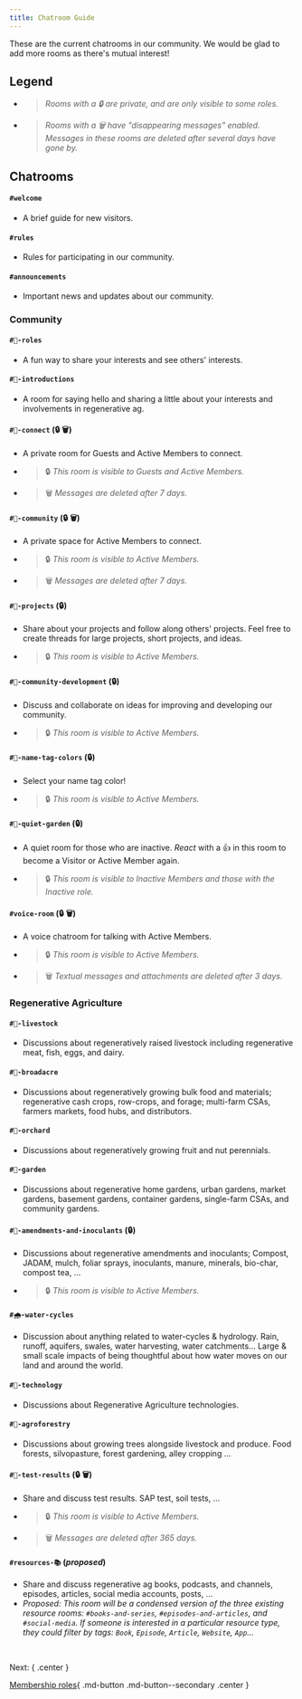 ```yaml
---
title: Chatroom Guide
---
```


<style>
    .md-typeset ul li {
        list-style-type: none !important;
        margin-left: 0.4rem  !important;
    }
    .md-typeset ul li:nth-of-type(2) {
        margin-top: 1rem !important;
    }
</style>

These are the current chatrooms in our community. We would be glad to add more rooms as there's mutual interest!



## Legend
- > _Rooms with a 🔒 are private, and are only visible to some roles._

- > _Rooms with a 🗑 have "disappearing messages" enabled. Messages in these rooms are deleted after several days have gone by._



## Chatrooms

#### **`#welcome`**
- A brief guide for new visitors.

#### **`#rules`**
- Rules for participating in our community.

#### **`#announcements`**
- Important news and updates about our community.



### Community

#### **`#🌾-roles`**
- A fun way to share your interests and see others' interests.

#### **`#👋-introductions`**
- A room for saying hello and sharing a little about your interests and involvements in regenerative ag.

#### **`#💬-connect`** (🔒 🗑)
- A private room for Guests and Active Members to connect.
- > 🔒 _This room is visible to Guests and Active Members._
- > 🗑 _Messages are deleted after 7 days._

#### **`#💞-community`** (🔒 🗑)
- A private space for Active Members to connect.
- > 🔒 _This room is visible to Active Members._
- > 🗑 _Messages are deleted after 7 days._

#### **`#📔-projects`** (🔒)
- Share about your projects and follow along others' projects. Feel free to create threads for large projects, short projects, and ideas.
- > 🔒 _This room is visible to Active Members._

#### **`#🤝-community-development`** (🔒)
- Discuss and collaborate on ideas for improving and developing our community.
- > 🔒 _This room is visible to Active Members._

#### **`#🌈-name-tag-colors`** (🔒)
- Select your name tag color!
- > 🔒 _This room is visible to Active Members._

#### **`#🌷-quiet-garden`** (🔒)
- A quiet room for those who are inactive. _React_ with a 👍 in this room to become a Visitor or Active Member again.
- > 🔒 _This room is visible to Inactive Members and those with the Inactive role._

#### **`#voice-room`** (🔒 🗑)
- A voice chatroom for talking with Active Members.
- > 🔒 _This room is visible to Active Members._
- > 🗑 _Textual messages and attachments are deleted after 3 days._




### Regenerative Agriculture

#### **`#🐷-livestock`** 
- Discussions about regeneratively raised livestock including regenerative meat, fish, eggs, and dairy.

#### **`#🌽-broadacre`**
- Discussions about regeneratively growing bulk food and materials; regenerative cash crops, row-crops, and forage; multi-farm CSAs, farmers markets, food hubs, and distributors.

#### **`#🍏-orchard`**
- Discussions about regeneratively growing fruit and nut perennials.

#### **`#🍅-garden`**
- Discussions about regenerative home gardens, urban gardens, market gardens, basement gardens, container gardens, single-farm CSAs, and community gardens.

#### **`#🦠-amendments-and-inoculants`** (🔒)
- Discussions about regenerative amendments and inoculants; Compost, JADAM, mulch, foliar sprays, inoculants, manure, minerals, bio-char, compost tea, ...
- > 🔒 _This room is visible to Active Members._

#### **`#🌧-water-cycles`** 
- Discussion about anything related to water-cycles & hydrology.  Rain, runoff, aquifers, swales, water harvesting, water catchments... Large & small scale impacts of being thoughtful about how water moves on our land and around the world.

#### **`#🚜-technology`**
- Discussions about Regenerative Agriculture technologies.

#### **`#🌳-agroforestry`**
- Discussions about growing trees alongside livestock and produce. Food forests, silvopasture, forest gardening, alley cropping ...

#### **`#🔬-test-results`** (🔒 🗑)
- Share and discuss test results. SAP test, soil tests, ...
- > 🔒 _This room is visible to Active Members._
- > 🗑 _Messages are deleted after 365 days._

#### **`#resources-📚`** (_proposed_)
- Share and discuss regenerative ag books, podcasts, and channels, episodes, articles, social media accounts, posts, ...
- _Proposed: This room will be a condensed version of the three existing resource rooms: `#books-and-series`, `#episodes-and-articles`, and `#social-media`. If someone is interested in a particular resource type, they could filter by tags: `Book`, `Episode`, `Article`, `Website`, `App`..._

&nbsp;

Next:
{ .center }

[Membership roles](roles.md){ .md-button .md-button--secondary .center }